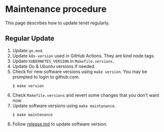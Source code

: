 # Maintenance procedure

This page describes how to update tenet regularly.

## Regular Update

1. Update `go.mod`.
2. Update `k8s-version` used in GitHub Actions. They are kind node tags.
3. Update `KUBERNETES_VERSION` in `Makefile.versions`.
4. Update Go & Ubuntu versions if needed.
5. Check for new software versions using `make version`. You may be prompted to login to github.com.
   ```console
   $ make version
   ```
6. Check `Makefile.versions` and revert some changes that you don't want now.
7. Update software versions using `make maintenance`.
   ```console
   $ make maintenance
   ```
8. Follow [release.md](/docs/release.md) to update software version.
